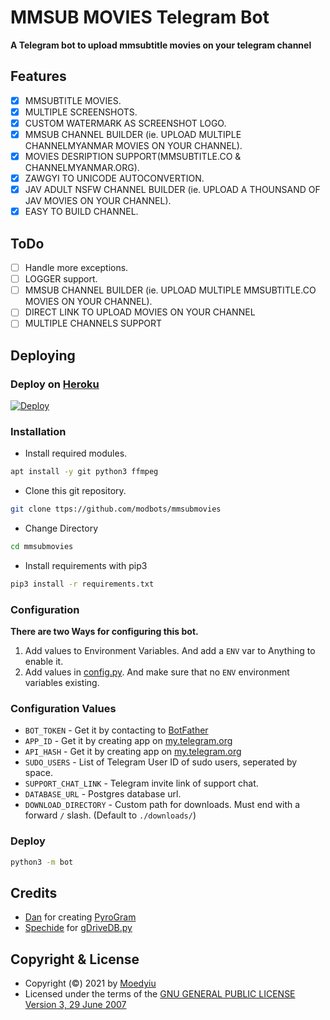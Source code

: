 # MMSUB MOVIES Telegram Bot
**A Telegram bot to upload mmsubtitle movies on your telegram channel**

## Features
- [X] MMSUBTITLE MOVIES.
- [X] MULTIPLE SCREENSHOTS.
- [X] CUSTOM WATERMARK AS SCREENSHOT LOGO.
- [X] MMSUB CHANNEL BUILDER (ie. UPLOAD MULTIPLE CHANNELMYANMAR MOVIES ON YOUR CHANNEL).
- [X] MOVIES DESRIPTION SUPPORT(MMSUBTITLE.CO & CHANNELMYANMAR.ORG).
- [X] ZAWGYI TO UNICODE AUTOCONVERTION.
- [X] JAV ADULT NSFW CHANNEL BUILDER (ie. UPLOAD A THOUNSAND OF JAV MOVIES ON YOUR CHANNEL).
- [X] EASY TO BUILD CHANNEL.

## ToDo 
- [ ] Handle more exceptions.
- [ ] LOGGER support.
- [ ] MMSUB CHANNEL BUILDER (ie. UPLOAD MULTIPLE MMSUBTITLE.CO MOVIES ON YOUR CHANNEL).
- [ ] DIRECT LINK TO UPLOAD MOVIES ON YOUR CHANNEL
- [ ] MULTIPLE CHANNELS SUPPORT

## Deploying

### Deploy on [Heroku](https://heroku.com)
[![Deploy](https://www.herokucdn.com/deploy/button.svg)](https://heroku.com/deploy?template=https://github.com/modbots/mmsubmovies/main)

### Installation
- Install required modules.
```sh
apt install -y git python3 ffmpeg
```
- Clone this git repository.
```sh 
git clone ttps://github.com/modbots/mmsubmovies
```
- Change Directory
```sh 
cd mmsubmovies
```
- Install requirements with pip3
```sh 
pip3 install -r requirements.txt
```

### Configuration
**There are two Ways for configuring this bot.**
1. Add values to Environment Variables. And add a `ENV` var to Anything to enable it.
2. Add values in [config.py](./bot/config.py). And make sure that no `ENV` environment variables existing.

### Configuration Values
- `BOT_TOKEN` - Get it by contacting to [BotFather](https://t.me/botfather)
- `APP_ID` - Get it by creating app on [my.telegram.org](https://my.telegram.org/apps)
- `API_HASH` - Get it by creating app on [my.telegram.org](https://my.telegram.org/apps)
- `SUDO_USERS` - List of Telegram User ID of sudo users, seperated by space.
- `SUPPORT_CHAT_LINK` - Telegram invite link of support chat.
- `DATABASE_URL` - Postgres database url.
- `DOWNLOAD_DIRECTORY` - Custom path for downloads. Must end with a forward `/` slash. (Default to `./downloads/`)

### Deploy 
```sh 
python3 -m bot
```

## Credits
- [Dan](https://github.com/delivrance) for creating [PyroGram](https://pyrogram.org)
- [Spechide](https://github.com/Spechide) for [gDriveDB.py](./bot/helpers/sql_helper/gDriveDB.py)

## Copyright & License
- Copyright (©) 2021 by [Moedyiu](https://github.com/modbots)
- Licensed under the terms of the [GNU GENERAL PUBLIC LICENSE Version 3, 29 June 2007](./LICENSE)
